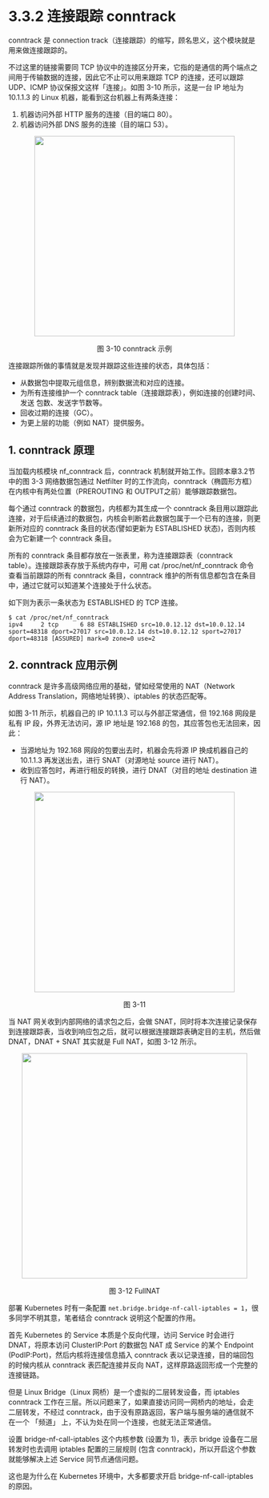 # 3.3.2 连接跟踪 conntrack

conntrack 是 connection track（连接跟踪）的缩写，顾名思义，这个模块就是用来做连接跟踪的。

不过这里的链接需要同 TCP 协议中的连接区分开来，它指的是通信的两个端点之间用于传输数据的连接，因此它不止可以用来跟踪 TCP 的连接，还可以跟踪 UDP、ICMP 协议保报文这样「连接」。如图 3-10 所示，这是一台 IP 地址为 10.1.1.3 的 Linux 机器，能看到这台机器上有两条连接：

1. 机器访问外部 HTTP 服务的连接（目的端口 80）。
2. 机器访问外部 DNS 服务的连接（目的端口 53）。

<div  align="center">
	<img src="../assets/conntrack.png" width = "400"  align=center />
	<p>图 3-10 conntrack 示例</p>
</div>

连接跟踪所做的事情就是发现并跟踪这些连接的状态，具体包括：

- 从数据包中提取元组信息，辨别数据流和对应的连接。
- 为所有连接维护一个 conntrack table（连接跟踪表），例如连接的创建时间、发送 包数、发送字节数等。
- 回收过期的连接（GC）。
- 为更上层的功能（例如 NAT）提供服务。

## 1. conntrack 原理

当加载内核模块 nf_conntrack 后，conntrack 机制就开始工作。回顾本章3.2节中的图 3-3 网络数据包通过 Netfilter 时的工作流向，conntrack（椭圆形方框）在内核中有两处位置（PREROUTING 和 OUTPUT之前）能够跟踪数据包。

每个通过 conntrack 的数据包，内核都为其生成一个 conntrack 条目用以跟踪此连接，对于后续通过的数据包，内核会判断若此数据包属于一个已有的连接，则更新所对应的 conntrack 条目的状态(譬如更新为 ESTABLISHED 状态)，否则内核会为它新建一个 conntrack 条目。

所有的 conntrack 条目都存放在一张表里，称为连接跟踪表（conntrack table）。连接跟踪表存放于系统内存中，可用 cat /proc/net/nf_conntrack 命令查看当前跟踪的所有 conntrack 条目，conntrack 维护的所有信息都包含在条目中，通过它就可以知道某个连接处于什么状态。

如下则为表示一条状态为 ESTABLISHED 的 TCP 连接。
```plain
$ cat /proc/net/nf_conntrack
ipv4     2 tcp      6 88 ESTABLISHED src=10.0.12.12 dst=10.0.12.14 sport=48318 dport=27017 src=10.0.12.14 dst=10.0.12.12 sport=27017 dport=48318 [ASSURED] mark=0 zone=0 use=2
```

## 2. conntrack 应用示例 

conntrack 是许多高级网络应用的基础，譬如经常使用的 NAT（Network Address Translation，网络地址转换）、iptables 的状态匹配等。

如图 3-11 所示，机器自己的 IP 10.1.1.3 可以与外部正常通信，但 192.168 网段是私有 IP 段，外界无法访问，源 IP 地址是 192.168 的包，其应答包也无法回来，因此：

- 当源地址为 192.168 网段的包要出去时，机器会先将源 IP 换成机器自己的 10.1.1.3 再发送出去，进行 SNAT（对源地址 source 进行 NAT）。
- 收到应答包时，再进行相反的转换，进行 DNAT（对目的地址 destination 进行 NAT）。

<div  align="center">
	<img src="../assets/nat.png" width = "400"  align=center />
	<p>图 3-11</p>
</div>

当 NAT 网关收到内部网络的请求包之后，会做 SNAT，同时将本次连接记录保存到连接跟踪表，当收到响应包之后，就可以根据连接跟踪表确定目的主机，然后做 DNAT，DNAT + SNAT 其实就是 Full NAT，如图 3-12 所示。

<div  align="center">
	<img src="../assets/conntrack-nat.png" width = "450"  align=center />
	<p>图 3-12 FullNAT</p>
</div>

部署 Kubernetes 时有一条配置 `net.bridge.bridge-nf-call-iptables = 1`，很多同学不明其意，笔者结合 conntrack 说明这个配置的作用。

首先 Kubernetes 的 Service 本质是个反向代理，访问 Service 时会进行 DNAT，将原本访问 ClusterIP:Port 的数据包 NAT 成 Service 的某个 Endpoint (PodIP:Port)，然后内核将连接信息插入 conntrack 表以记录连接，目的端回包的时候内核从 conntrack 表匹配连接并反向 NAT，这样原路返回形成一个完整的连接链路。

但是 Linux Bridge（Linux 网桥）是一个虚拟的二层转发设备，而 iptables conntrack 工作在三层。所以问题来了，如果直接访问同一网桥内的地址，会走二层转发，不经过 conntrack，由于没有原路返回，客户端与服务端的通信就不在一个 「频道」 上，不认为处在同一个连接，也就无法正常通信。

设置 bridge-nf-call-iptables 这个内核参数 (设置为 1)，表示 bridge 设备在二层转发时也去调用 iptables 配置的三层规则 (包含 conntrack)，所以开启这个参数就能够解决上述 Service 同节点通信问题。

这也是为什么在 Kubernetes 环境中，大多都要求开启 bridge-nf-call-iptables 的原因。

